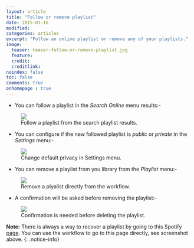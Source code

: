 ```yaml
---
layout: article
title: "Follow or remove playlist"
date: 2015-01-16
modified:
categories: articles
excerpt: "Follow an online playlist or remove any of your playlists."
image:
  teaser: teaser-follow-or-remove-playlist.jpg
  feature:
  credit:
  creditlink:
noindex: false
toc: false
comments: true
onhomepage : true
---
```


* You can follow a playlist in the *Search Online* menu results:-

<figure>
	<img src="{{ site.url }}/images/follow-or-remove-playlist1.jpg">
	<figcaption>Follow a playlist from the search playlist results.</figcaption>
</figure>


* You can configure if the new followed playlist is _public_ or _private_ in the *Settings* menu:-

<figure>
    <img src="{{ site.url }}/images/follow-or-remove-playlist2.jpg">
    <figcaption>Change default privacy in Settings menu.</figcaption>
</figure>

* You can remove a playlist from you library from the *Playlist* menu:-

<figure>
    <img src="{{ site.url }}/images/follow-or-remove-playlist3.jpg">
    <figcaption>Remove a plyalist directly from the workflow.</figcaption>
</figure>

* A confirmation will be asked before removing the playlist:-

<figure>
    <img src="{{ site.url }}/images/follow-or-remove-playlist4.jpg">
    <figcaption>Confirmation is needed before deleting the playlist.</figcaption>
</figure>

**Note:** There is always a way to recover a playlist by going to this Spotify [page](https://www.spotify.com/us/account/recover-playlists). You can use the workflow to go to this page directly, see screenshot above.
{: .notice-info}